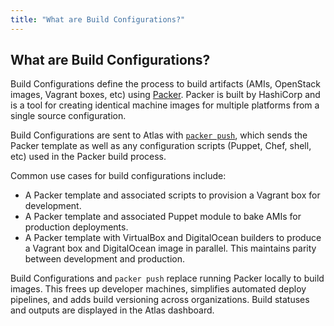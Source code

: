 ```yaml
---
title: "What are Build Configurations?"
---
```

## What are Build Configurations?

Build Configurations define the process to build artifacts (AMIs, OpenStack
images, Vagrant boxes, etc) using [Packer](https://packer.io). Packer is
built by HashiCorp and is a tool for creating identical machine
images for multiple platforms from a single source configuration.

Build Configurations are sent to Atlas with
[`packer push`](https://www.packer.io/docs/templates/push.html), which
sends the Packer template as well as any configuration scripts (Puppet, Chef,
shell, etc) used in the Packer build process.

Common use cases for build configurations include:

- A Packer template and associated scripts to provision a
Vagrant box for development.
- A Packer template and associated Puppet module to bake AMIs for
production deployments.
- A Packer template with VirtualBox and DigitalOcean builders to
produce a Vagrant box and DigitalOcean image in parallel. This
maintains parity between development and production.

Build Configurations and `packer push` replace running Packer locally to
build images. This frees up developer machines, simplifies automated
deploy pipelines, and adds build versioning across organizations. Build
statuses and outputs are displayed in the Atlas dashboard.
